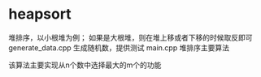 # heapsort
堆排序，以小根堆为例；
如果是大根堆，则在堆上移或者下移的时候取反即可
generate_data.cpp 生成随机数，提供测试
main.cpp 堆排序主要算法

该算法主要实现从n个数中选择最大的m个的功能